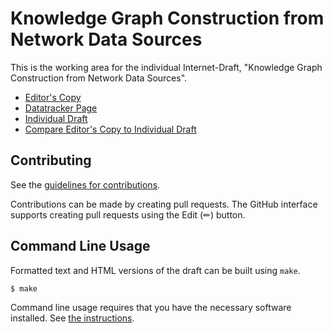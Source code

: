 # Knowledge Graph Construction from Network Data Sources

This is the working area for the individual Internet-Draft, "Knowledge Graph Construction from Network Data Sources".

* [Editor's Copy](https://idomingu.github.io/knowledge-graph-yang/#go.draft-marcas-nmop-kg-construct.html)
* [Datatracker Page](https://datatracker.ietf.org/doc/draft-marcas-nmop-kg-construct)
* [Individual Draft](https://datatracker.ietf.org/doc/html/draft-marcas-nmop-kg-construct)
* [Compare Editor's Copy to Individual Draft](https://idomingu.github.io/knowledge-graph-yang/#go.draft-marcas-nmop-kg-construct.diff)


## Contributing

See the
[guidelines for contributions](https://github.com/idomingu/knowledge-graph-yang/blob/main/CONTRIBUTING.md).

Contributions can be made by creating pull requests.
The GitHub interface supports creating pull requests using the Edit (✏) button.


## Command Line Usage

Formatted text and HTML versions of the draft can be built using `make`.

```sh
$ make
```

Command line usage requires that you have the necessary software installed.  See
[the instructions](https://github.com/martinthomson/i-d-template/blob/main/doc/SETUP.md).

